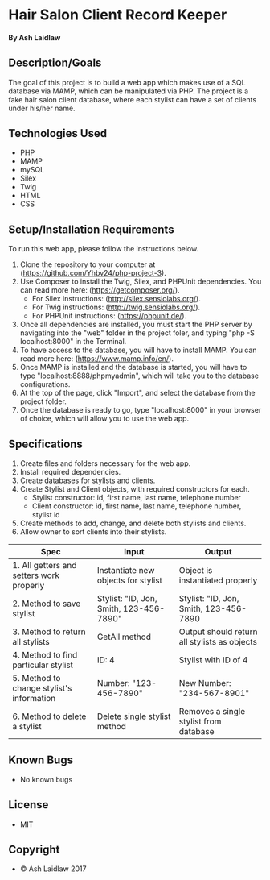 # Hair Salon Client Record Keeper
#### By Ash Laidlaw

## Description/Goals

The goal of this project is to build a web app which makes use of a SQL database via MAMP, which can be manipulated via PHP. The project is a fake hair salon client database, where each stylist can have a set of clients under his/her name.

## Technologies Used
* PHP
* MAMP
* mySQL
* Silex
* Twig
* HTML
* CSS

## Setup/Installation Requirements

To run this web app, please follow the instructions below.

1. Clone the repository to your computer at (https://github.com/Yhbv24/php-project-3).
2. Use Composer to install the Twig, Silex, and PHPUnit dependencies. You can read more here: (https://getcomposer.org/).
   * For Silex instructions: (http://silex.sensiolabs.org/).
   * For Twig instructions: (http://twig.sensiolabs.org/).
   * For PHPUnit instructions: (https://phpunit.de/).
3. Once all dependencies are installed, you must start the PHP server by navigating into the "web" folder in the project foler, and typing "php -S localhost:8000" in the Terminal.
4. To have access to the database, you will have to install MAMP. You can read more here: (https://www.mamp.info/en/).
5. Once MAMP is installed and the database is started, you will have to type "localhost:8888/phpmyadmin", which will take you to the database configurations.
6. At the top of the page, click "Import", and select the database from the project folder.
7. Once the database is ready to go, type "localhost:8000" in your browser of choice, which will allow you to use the web app.

## Specifications

1. Create files and folders necessary for the web app.
2. Install required dependencies.
3. Create databases for stylists and clients.
4. Create Stylist and Client objects, with required constructors for each.
   * Stylist constructor: id, first name, last name, telephone number
   * Client constructor: id, first name, last name, telephone number, stylist id
5. Create methods to add, change, and delete both stylists and clients.
6. Allow owner to sort clients into their stylists.

|     Spec     |     Input     |     Output     |
| ------------ | ------------- | -------------- |
| 1. All getters and setters work properly | Instantiate new objects for stylist | Object is instantiated properly |
| 2. Method to save stylist | Stylist: "ID, Jon, Smith, 123-456-7890" | Stylist: "ID, Jon, Smith, 123-456-7890 |
| 3. Method to return all stylists | GetAll method | Output should return all stylists as objects |
| 4. Method to find particular stylist | ID: 4 | Stylist with ID of 4 |
| 5. Method to change stylist's information | Number: "123-456-7890" | New Number: "234-567-8901" |
| 6. Method to delete a stylist | Delete single stylist method | Removes a single stylist from database |

## Known Bugs
* No known bugs

## License
* MIT

## Copyright
* © Ash Laidlaw 2017
